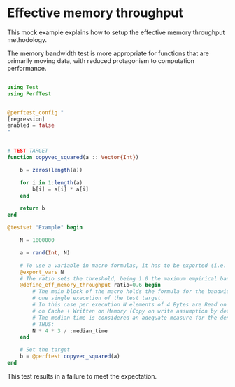 
# Effective memory throughput

This mock example explains how to setup the effective memory throughput methodology.

The memory bandwidth test is more appropriate for functions that are primarily moving data, with reduced protagonism to computation performance.

```julia

using Test
using PerfTest


@perftest_config "
[regression]
enabled = false
"


# TEST TARGET
function copyvec_squared(a :: Vector{Int})

    b = zeros(length(a))

    for i in 1:length(a)
        b[i] = a[i] * a[i]
    end

    return b
end

@testset "Example" begin

    N = 1000000

    a = rand(Int, N)

    # To use a variable in macro formulas, it has to be exported (i.e. N)
    @export_vars N
    # The ratio sets the threshold, being 1.0 the maximum empirical bandwidth and 0.6 = 60% of such maximum
    @define_eff_memory_throughput ratio=0.6 begin
        # The main block of the macro holds the formula for the bandwidth (therefore BYTES divided by SECONDS) on
        # one single execution of the test target.
        # In this case per execution N elements of 4 Bytes are Read on Memort + Written
        # on Cache + Written on Memory (Copy on write assumption by default)
        # The median time is considered an adequate measure for the denominator in this case
        # THUS:
        N * 4 * 3 / :median_time
    end

    # Set the target
    b = @perftest copyvec_squared(a)
end
```

This test results in a failure to meet the expectation.
